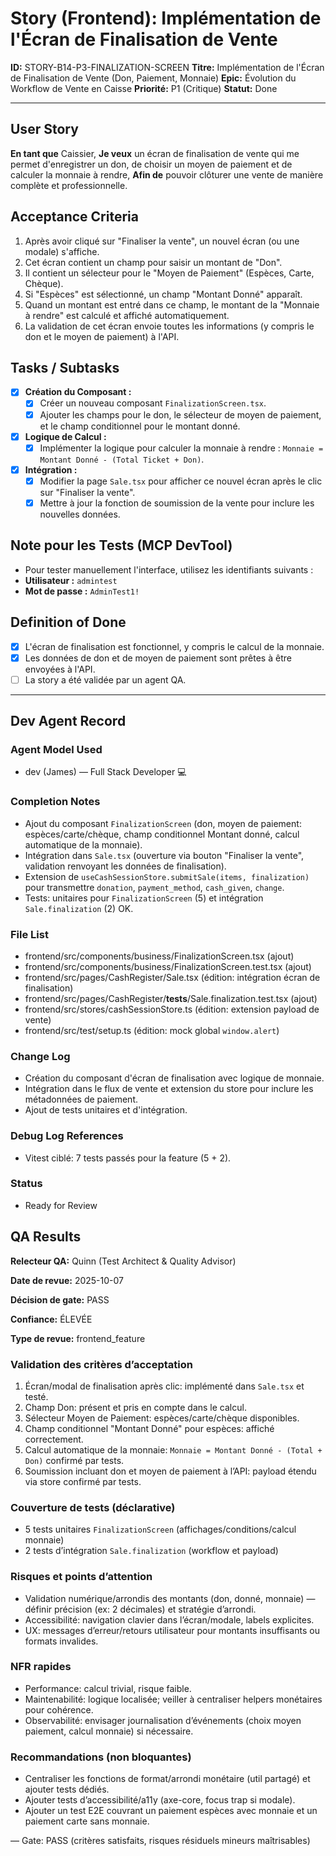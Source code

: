 # Story (Frontend): Implémentation de l'Écran de Finalisation de Vente

**ID:** STORY-B14-P3-FINALIZATION-SCREEN
**Titre:** Implémentation de l'Écran de Finalisation de Vente (Don, Paiement, Monnaie)
**Epic:** Évolution du Workflow de Vente en Caisse
**Priorité:** P1 (Critique)
**Statut:** Done

---

## User Story

**En tant que** Caissier,
**Je veux** un écran de finalisation de vente qui me permet d'enregistrer un don, de choisir un moyen de paiement et de calculer la monnaie à rendre,
**Afin de** pouvoir clôturer une vente de manière complète et professionnelle.

## Acceptance Criteria

1.  Après avoir cliqué sur "Finaliser la vente", un nouvel écran (ou une modale) s'affiche.
2.  Cet écran contient un champ pour saisir un montant de "Don".
3.  Il contient un sélecteur pour le "Moyen de Paiement" (Espèces, Carte, Chèque).
4.  Si "Espèces" est sélectionné, un champ "Montant Donné" apparaît.
5.  Quand un montant est entré dans ce champ, le montant de la "Monnaie à rendre" est calculé et affiché automatiquement.
6.  La validation de cet écran envoie toutes les informations (y compris le don et le moyen de paiement) à l'API.

## Tasks / Subtasks

- [x] **Création du Composant :**
    - [x] Créer un nouveau composant `FinalizationScreen.tsx`.
    - [x] Ajouter les champs pour le don, le sélecteur de moyen de paiement, et le champ conditionnel pour le montant donné.
- [x] **Logique de Calcul :**
    - [x] Implémenter la logique pour calculer la monnaie à rendre : `Monnaie = Montant Donné - (Total Ticket + Don)`.
- [x] **Intégration :**
    - [x] Modifier la page `Sale.tsx` pour afficher ce nouvel écran après le clic sur "Finaliser la vente".
    - [x] Mettre à jour la fonction de soumission de la vente pour inclure les nouvelles données.

## Note pour les Tests (MCP DevTool)

- Pour tester manuellement l'interface, utilisez les identifiants suivants :
- **Utilisateur :** `admintest`
- **Mot de passe :** `AdminTest1!`

## Definition of Done

- [x] L'écran de finalisation est fonctionnel, y compris le calcul de la monnaie.
- [x] Les données de don et de moyen de paiement sont prêtes à être envoyées à l'API.
- [ ] La story a été validée par un agent QA.

---

## Dev Agent Record

### Agent Model Used
- dev (James) — Full Stack Developer 💻

### Completion Notes
- Ajout du composant `FinalizationScreen` (don, moyen de paiement: espèces/carte/chèque, champ conditionnel Montant donné, calcul automatique de la monnaie).
- Intégration dans `Sale.tsx` (ouverture via bouton "Finaliser la vente", validation renvoyant les données de finalisation).
- Extension de `useCashSessionStore.submitSale(items, finalization)` pour transmettre `donation`, `payment_method`, `cash_given`, `change`.
- Tests: unitaires pour `FinalizationScreen` (5) et intégration `Sale.finalization` (2) OK.

### File List
- frontend/src/components/business/FinalizationScreen.tsx (ajout)
- frontend/src/components/business/FinalizationScreen.test.tsx (ajout)
- frontend/src/pages/CashRegister/Sale.tsx (édition: intégration écran de finalisation)
- frontend/src/pages/CashRegister/__tests__/Sale.finalization.test.tsx (ajout)
- frontend/src/stores/cashSessionStore.ts (édition: extension payload de vente)
- frontend/src/test/setup.ts (édition: mock global `window.alert`)

### Change Log
- Création du composant d'écran de finalisation avec logique de monnaie.
- Intégration dans le flux de vente et extension du store pour inclure les métadonnées de paiement.
- Ajout de tests unitaires et d'intégration.

### Debug Log References
- Vitest ciblé: 7 tests passés pour la feature (5 + 2).

### Status
- Ready for Review

## QA Results

**Relecteur QA:** Quinn (Test Architect & Quality Advisor)

**Date de revue:** 2025-10-07

**Décision de gate:** PASS

**Confiance:** ÉLEVÉE

**Type de revue:** frontend_feature

### Validation des critères d’acceptation
1. Écran/modal de finalisation après clic: implémenté dans `Sale.tsx` et testé.
2. Champ Don: présent et pris en compte dans le calcul.
3. Sélecteur Moyen de Paiement: espèces/carte/chèque disponibles.
4. Champ conditionnel "Montant Donné" pour espèces: affiché correctement.
5. Calcul automatique de la monnaie: `Monnaie = Montant Donné - (Total + Don)` confirmé par tests.
6. Soumission incluant don et moyen de paiement à l’API: payload étendu via store confirmé par tests.

### Couverture de tests (déclarative)
- 5 tests unitaires `FinalizationScreen` (affichages/conditions/calcul monnaie)
- 2 tests d’intégration `Sale.finalization` (workflow et payload)

### Risques et points d’attention
- Validation numérique/arrondis des montants (don, donné, monnaie) — définir précision (ex: 2 décimales) et stratégie d’arrondi.
- Accessibilité: navigation clavier dans l’écran/modale, labels explicites.
- UX: messages d’erreur/retours utilisateur pour montants insuffisants ou formats invalides.

### NFR rapides
- Performance: calcul trivial, risque faible.
- Maintenabilité: logique localisée; veiller à centraliser helpers monétaires pour cohérence.
- Observabilité: envisager journalisation d’événements (choix moyen paiement, calcul monnaie) si nécessaire.

### Recommandations (non bloquantes)
- Centraliser les fonctions de format/arrondi monétaire (util partagé) et ajouter tests dédiés.
- Ajouter tests d’accessibilité/a11y (axe-core, focus trap si modale).
- Ajouter un test E2E couvrant un paiement espèces avec monnaie et un paiement carte sans monnaie.

— Gate: PASS (critères satisfaits, risques résiduels mineurs maîtrisables)